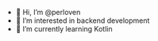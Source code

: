 - 👋 Hi, I’m @perloven
- 👀 I’m interested in backend development
- 🌱 I’m currently learning Kotlin

<!---
perloven/perloven is a ✨ special ✨ repository because its `README.md` (this file) appears on your GitHub profile.
You can click the Preview link to take a look at your changes.
--->
